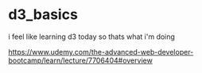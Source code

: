 # d3_basics
i feel like learning d3 today so thats what i'm doing

https://www.udemy.com/the-advanced-web-developer-bootcamp/learn/lecture/7706404#overview